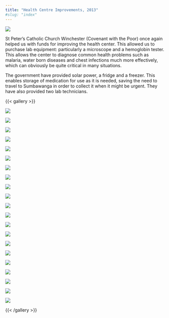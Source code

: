 ```yaml
---
title: "Health Centre Improvements, 2013"
#slug: "index"
---
```


![](/wp-content/2015/05/DSC_0604-940x198.jpg)

St Peter’s Catholic Church Winchester (Covenant with the Poor) once again helped us with funds for improving the health center. This allowed us to purchase lab equipment: particularly a microscope and a hemoglobin tester. This allows the center to diagnose common health problems such as malaria, water born diseases and chest infections much more effectively, which can obviously be quite critical in many situations.

The government have provided solar power, a fridge and a freezer. This enables storage of medication for use as it is needed, saving the need to travel to Sumbawanga in order to collect it when it might be urgent. They have also provided two lab technicians.

{{< gallery >}}


[![](/wp-content/2015/05/DSC_0604-150x150.jpg)](/projects/kalalasi-health-centre/health-improvements/dsc_0604/)

[![](/wp-content/2015/05/DSC_0607-150x150.jpg)](/projects/kalalasi-health-centre/health-improvements/dsc_0607/)

[![](/wp-content/2015/05/DSC_0608-150x150.jpg)](/projects/kalalasi-health-centre/health-improvements/dsc_0608/)

[![](/wp-content/2015/05/DSC_0603-150x150.jpg)](/projects/kalalasi-health-centre/health-improvements/dsc_0603/)

[![](/wp-content/2015/05/DSC_0610-150x150.jpg)](/projects/kalalasi-health-centre/health-improvements/dsc_0610/)

[![](/wp-content/2015/05/DSC_0611-150x150.jpg)](/projects/kalalasi-health-centre/health-improvements/dsc_0611/)

[![](/wp-content/2015/05/DSC_0615-150x150.jpg)](/projects/kalalasi-health-centre/health-improvements/dsc_0615/)

[![](/wp-content/2015/05/DSC_0616-150x150.jpg)](/projects/kalalasi-health-centre/health-improvements/dsc_0616/)

[![](/wp-content/2015/05/DSC_0620-150x150.jpg)](/projects/kalalasi-health-centre/health-improvements/dsc_0620/)

[![](/wp-content/2015/05/DSC_0624-150x150.jpg)](/projects/kalalasi-health-centre/health-improvements/dsc_0624/)

[![](/wp-content/2015/05/DSC_0625-150x150.jpg)](/projects/kalalasi-health-centre/health-improvements/dsc_0625/)

[![](/wp-content/2015/05/DSC_0628-150x150.jpg)](/projects/kalalasi-health-centre/health-improvements/dsc_0628/)

[![](/wp-content/2015/05/DSC_0632-150x150.jpg)](/projects/kalalasi-health-centre/health-improvements/dsc_0632/)

[![](/wp-content/2015/05/DSC_0633-150x150.jpg)](/projects/kalalasi-health-centre/health-improvements/dsc_0633/)

[![](/wp-content/2015/05/DSC_0636-150x150.jpg)](/projects/kalalasi-health-centre/health-improvements/dsc_0636/)

[![](/wp-content/2015/05/DSC_0639-150x150.jpg)](/projects/kalalasi-health-centre/health-improvements/dsc_0639/)

[![](/wp-content/2015/05/DSC_0613-150x150.jpg)](/projects/kalalasi-health-centre/health-improvements/dsc_0613/)

[![](/wp-content/2015/05/DSC_0238-150x150.jpg)](/projects/kalalasi-health-centre/health-improvements/dsc_0238/)

[![](/wp-content/2015/05/DSC_0640-150x150.jpg)](/projects/kalalasi-health-centre/health-improvements/dsc_0640/)

[![](/wp-content/2015/05/DSC_0641-150x150.jpg)](/projects/kalalasi-health-centre/health-improvements/dsc_0641/)

[![](/wp-content/2015/05/DSC_0642-150x150.jpg)](/projects/kalalasi-health-centre/health-improvements/dsc_0642/)




{{< /gallery >}}